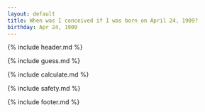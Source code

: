 ```yaml
---
layout: default
title: When was I conceived if I was born on April 24, 1909?
birthday: Apr 24, 1909
---
```


{% include header.md %}

{% include guess.md %}

{% include calculate.md %}

{% include safety.md %}

{% include footer.md %}



